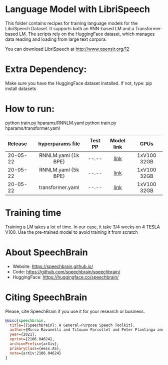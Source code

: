# Language Model with LibriSpeech
This folder contains recipes for training language models for the LibriSpeech Dataset.
It supports both an RNN-based LM and a Transformer-based LM.
The scripts rely on the HuggingFace dataset, which manages data reading and loading from
large text corpora.

You can download LibriSpeech at http://www.openslr.org/12

# Extra Dependency:
Make sure you have the HuggingFace dataset installed. If not, type:
pip install datasets

# How to run:
python train.py hparams/RNNLM.yaml
python train.py hparams/transformer.yaml

| Release | hyperparams file | Test PP | Model link | GPUs |
| :---     | :---: | :---: | :---: | :---: |
| 20-05-22 | RNNLM.yaml (1k BPE) | --.-- | [link](https://drive.google.com/drive/folders/1CCsGfq0mbHTvOVL7cJRl6hwmXDQB2Xcy?usp=sharing) | 1xV100 32GB |
| 20-05-22 | RNNLM.yaml (5k BPE) | --.-- | [link](https://drive.google.com/drive/folders/17Qa2-3Q9KF-8huxxH_oZGdEwz4igCJ4o?usp=sharing) | 1xV100 32GB |
| 20-05-22 | transformer.yaml | --.-- | [link](https://drive.google.com/drive/folders/1oCEAjYUyummzcQSkhCbl_3Vf2ozy0BXp?usp=sharing) | 1xV100 32GB |


# Training time
Training a LM takes a lot of time. In our case, it take 3/4 weeks on 4 TESLA V100. Use the pre-trained model to avoid training it from scratch


# **About SpeechBrain**
- Website: https://speechbrain.github.io/
- Code: https://github.com/speechbrain/speechbrain/
- HuggingFace: https://huggingface.co/speechbrain/


# **Citing SpeechBrain**
Please, cite SpeechBrain if you use it for your research or business.

```bibtex
@misc{speechbrain,
  title={{SpeechBrain}: A General-Purpose Speech Toolkit},
  author={Mirco Ravanelli and Titouan Parcollet and Peter Plantinga and Aku Rouhe and Samuele Cornell and Loren Lugosch and Cem Subakan and Nauman Dawalatabad and Abdelwahab Heba and Jianyuan Zhong and Ju-Chieh Chou and Sung-Lin Yeh and Szu-Wei Fu and Chien-Feng Liao and Elena Rastorgueva and François Grondin and William Aris and Hwidong Na and Yan Gao and Renato De Mori and Yoshua Bengio},
  year={2021},
  eprint={2106.04624},
  archivePrefix={arXiv},
  primaryClass={eess.AS},
  note={arXiv:2106.04624}
}
```